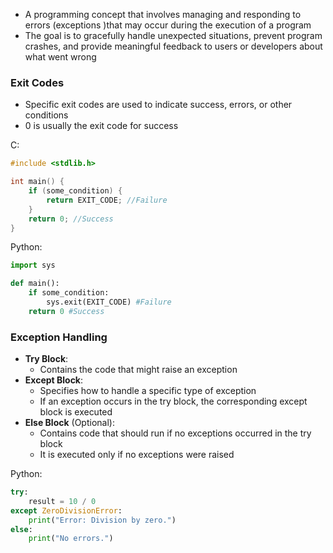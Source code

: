 - A programming concept that involves managing and responding to errors (exceptions )that may occur during the execution of a program
- The goal is to gracefully handle unexpected situations, prevent program crashes, and provide meaningful feedback to users or developers about what went wrong

### Exit Codes
- Specific exit codes are used to indicate success, errors, or other conditions
- 0 is usually the exit code for success

C:
```C
#include <stdlib.h>

int main() {
    if (some_condition) {
        return EXIT_CODE; //Failure
    }
    return 0; //Success
}
```

Python:
```python
import sys

def main():
    if some_condition:
        sys.exit(EXIT_CODE) #Failure
    return 0 #Success
```

### Exception Handling 
- **Try Block**:
	- Contains the code that might raise an exception
- **Except Block**:
	- Specifies how to handle a specific type of exception
	- If an exception occurs in the try block, the corresponding except block is executed
- **Else Block** (Optional):
	- Contains code that should run if no exceptions occurred in the try block
	- It is executed only if no exceptions were raised

Python:
```python
try:
    result = 10 / 0
except ZeroDivisionError:
    print("Error: Division by zero.")
else:
    print("No errors.")
```
